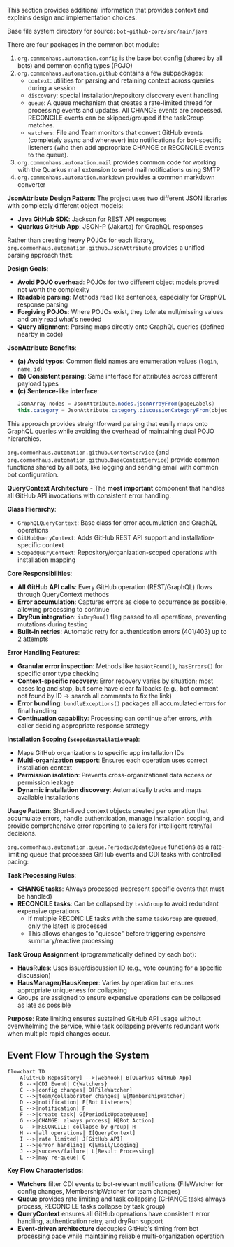 This section provides additional information that provides context and explains design and implementation choices.

Base file system directory for source: `bot-github-core/src/main/java`

There are four packages in the common bot module:

1. `org.commonhaus.automation.config` is the base bot config (shared by all bots) and common config types (POJO)
2. `org.commonhaus.automation.github` contains a few subpackages: 
    - `context`: utilities for parsing and retaining context across queries during a session
    - `discovery`: special installation/repository discovery event handling
    - `queue`: A queue mechanism that creates a rate-limited thread for processing events and updates. All CHANGE events are processed. RECONCILE events can be skipped/grouped if the taskGroup matches.
    - `watchers`: File and Team monitors that convert GitHub events (completely async and whenever) into notifications for bot-specific listeners (who then add appropriate CHANGE or RECONCILE events to the queue).
3. `org.commonhaus.automation.mail` provides common code for working with the Quarkus mail extension to send mail notifications using SMTP
4. `org.commonhaus.automation.markdown` provides a common markdown converter


**JsonAttribute Design Pattern**: The project uses two different JSON libraries with completely different object models:
- **Java GitHub SDK**: Jackson for REST API responses
- **Quarkus GitHub App**: JSON-P (Jakarta) for GraphQL responses

Rather than creating heavy POJOs for each library, `org.commonhaus.automation.github.JsonAttribute` provides a unified parsing approach that:

**Design Goals**:
- **Avoid POJO overhead**: POJOs for two different object models proved not worth the complexity
- **Readable parsing**: Methods read like sentences, especially for GraphQL response parsing
- **Forgiving POJOs**: Where POJOs exist, they tolerate null/missing values and only read what's needed
- **Query alignment**: Parsing maps directly onto GraphQL queries (defined nearby in code)

**JsonAttribute Benefits**:
- **(a) Avoid typos**: Common field names are enumeration values (`login`, `name`, `id`)
- **(b) Consistent parsing**: Same interface for attributes across different payload types
- **(c) Sentence-like interface**: 
    ```java
    JsonArray nodes = JsonAttribute.nodes.jsonArrayFrom(pageLabels)
    this.category = JsonAttribute.category.discussionCategoryFrom(object);
    ```

This approach provides straightforward parsing that easily maps onto GraphQL queries while avoiding the overhead of maintaining dual POJO hierarchies.

`org.commonhaus.automation.github.ContextService` (and `org.commonhaus.automation.github.BaseContextService`) provide common functions shared by all bots, like logging and sending email with common bot configuration.

**QueryContext Architecture** - The **most important** component that handles all GitHub API invocations with consistent error handling:

**Class Hierarchy**:
- `GraphQLQueryContext`: Base class for error accumulation and GraphQL operations
- `GitHubQueryContext`: Adds GitHub REST API support and installation-specific context
- `ScopedQueryContext`: Repository/organization-scoped operations with installation mapping

**Core Responsibilities**:
- **All GitHub API calls**: Every GitHub operation (REST/GraphQL) flows through QueryContext methods
- **Error accumulation**: Captures errors as close to occurrence as possible, allowing processing to continue
- **DryRun integration**: `isDryRun()` flag passed to all operations, preventing mutations during testing
- **Built-in retries**: Automatic retry for authentication errors (401/403) up to 2 attempts

**Error Handling Features**:
- **Granular error inspection**: Methods like `hasNotFound()`, `hasErrors()` for specific error type checking
- **Context-specific recovery**: Error recovery varies by situation; most cases log and stop, but some have clear fallbacks (e.g., bot comment not found by ID → search all comments to fix the link)
- **Error bundling**: `bundleExceptions()` packages all accumulated errors for final handling
- **Continuation capability**: Processing can continue after errors, with caller deciding appropriate response strategy

**Installation Scoping (`ScopedInstallationMap`)**:
- Maps GitHub organizations to specific app installation IDs
- **Multi-organization support**: Ensures each operation uses correct installation context
- **Permission isolation**: Prevents cross-organizational data access or permission leakage
- **Dynamic installation discovery**: Automatically tracks and maps available installations

**Usage Pattern**: Short-lived context objects created per operation that accumulate errors, handle authentication, manage installation scoping, and provide comprehensive error reporting to callers for intelligent retry/fail decisions.

`org.commonhaus.automation.queue.PeriodicUpdateQueue` functions as a rate-limiting queue that processes GitHub events and CDI tasks with controlled pacing:

**Task Processing Rules**:
- **CHANGE tasks**: Always processed (represent specific events that must be handled)
- **RECONCILE tasks**: Can be collapsed by `taskGroup` to avoid redundant expensive operations
  - If multiple RECONCILE tasks with the same `taskGroup` are queued, only the latest is processed
  - This allows changes to "quiesce" before triggering expensive summary/reactive processing

**Task Group Assignment** (programmatically defined by each bot):
- **HausRules**: Uses issue/discussion ID (e.g., vote counting for a specific discussion)
- **HausManager/HausKeeper**: Varies by operation but ensures appropriate uniqueness for collapsing
- Groups are assigned to ensure expensive operations can be collapsed as late as possible

**Purpose**: Rate limiting ensures sustained GitHub API usage without overwhelming the service, while task collapsing prevents redundant work when multiple rapid changes occur.

## Event Flow Through the System

```mermaid
flowchart TD
    A[GitHub Repository] -->|webhook| B[Quarkus GitHub App]
    B -->|CDI Event| C{Watchers}
    C -->|config changes| D[FileWatcher]
    C -->|team/collaborator changes| E[MembershipWatcher]
    D -->|notification| F[Bot Listeners]
    E -->|notification| F
    F -->|create task| G[PeriodicUpdateQueue]
    G -->|CHANGE: always process| H[Bot Action]
    G -->|RECONCILE: collapse by group| H
    H -->|all operations| I[QueryContext]
    I -->|rate limited| J[GitHub API]
    I -->|error handling| K[Email/Logging]
    J -->|success/failure| L[Result Processing]
    L -->|may re-queue| G
```

**Key Flow Characteristics**:
- **Watchers** filter CDI events to bot-relevant notifications (FileWatcher for config changes, MembershipWatcher for team changes)
- **Queue** provides rate limiting and task collapsing (CHANGE tasks always process, RECONCILE tasks collapse by task group)
- **QueryContext** ensures all GitHub operations have consistent error handling, authentication retry, and dryRun support
- **Event-driven architecture** decouples GitHub's timing from bot processing pace while maintaining reliable multi-organization operation
